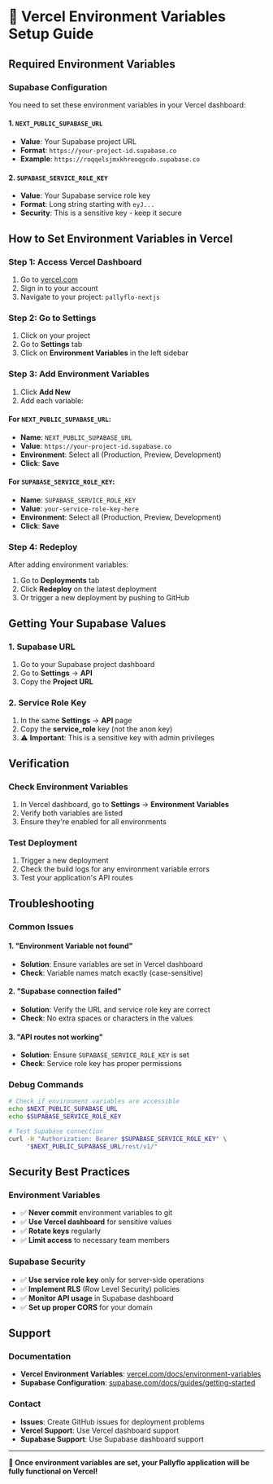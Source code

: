 # 🔧 Vercel Environment Variables Setup Guide

## Required Environment Variables

### Supabase Configuration
You need to set these environment variables in your Vercel dashboard:

#### 1. `NEXT_PUBLIC_SUPABASE_URL`
- **Value**: Your Supabase project URL
- **Format**: `https://your-project-id.supabase.co`
- **Example**: `https://roqqelsjmxkhreoqgcdo.supabase.co`

#### 2. `SUPABASE_SERVICE_ROLE_KEY`
- **Value**: Your Supabase service role key
- **Format**: Long string starting with `eyJ...`
- **Security**: This is a sensitive key - keep it secure

## How to Set Environment Variables in Vercel

### Step 1: Access Vercel Dashboard
1. Go to [vercel.com](https://vercel.com)
2. Sign in to your account
3. Navigate to your project: `pallyflo-nextjs`

### Step 2: Go to Settings
1. Click on your project
2. Go to **Settings** tab
3. Click on **Environment Variables** in the left sidebar

### Step 3: Add Environment Variables
1. Click **Add New**
2. Add each variable:

#### For `NEXT_PUBLIC_SUPABASE_URL`:
- **Name**: `NEXT_PUBLIC_SUPABASE_URL`
- **Value**: `https://your-project-id.supabase.co`
- **Environment**: Select all (Production, Preview, Development)
- **Click**: **Save**

#### For `SUPABASE_SERVICE_ROLE_KEY`:
- **Name**: `SUPABASE_SERVICE_ROLE_KEY`
- **Value**: `your-service-role-key-here`
- **Environment**: Select all (Production, Preview, Development)
- **Click**: **Save**

### Step 4: Redeploy
After adding environment variables:
1. Go to **Deployments** tab
2. Click **Redeploy** on the latest deployment
3. Or trigger a new deployment by pushing to GitHub

## Getting Your Supabase Values

### 1. Supabase URL
1. Go to your Supabase project dashboard
2. Go to **Settings** → **API**
3. Copy the **Project URL**

### 2. Service Role Key
1. In the same **Settings** → **API** page
2. Copy the **service_role** key (not the anon key)
3. ⚠️ **Important**: This is a sensitive key with admin privileges

## Verification

### Check Environment Variables
1. In Vercel dashboard, go to **Settings** → **Environment Variables**
2. Verify both variables are listed
3. Ensure they're enabled for all environments

### Test Deployment
1. Trigger a new deployment
2. Check the build logs for any environment variable errors
3. Test your application's API routes

## Troubleshooting

### Common Issues

#### 1. "Environment Variable not found"
- **Solution**: Ensure variables are set in Vercel dashboard
- **Check**: Variable names match exactly (case-sensitive)

#### 2. "Supabase connection failed"
- **Solution**: Verify the URL and service role key are correct
- **Check**: No extra spaces or characters in the values

#### 3. "API routes not working"
- **Solution**: Ensure `SUPABASE_SERVICE_ROLE_KEY` is set
- **Check**: Service role key has proper permissions

### Debug Commands
```bash
# Check if environment variables are accessible
echo $NEXT_PUBLIC_SUPABASE_URL
echo $SUPABASE_SERVICE_ROLE_KEY

# Test Supabase connection
curl -H "Authorization: Bearer $SUPABASE_SERVICE_ROLE_KEY" \
     "$NEXT_PUBLIC_SUPABASE_URL/rest/v1/"
```

## Security Best Practices

### Environment Variables
- ✅ **Never commit** environment variables to git
- ✅ **Use Vercel dashboard** for sensitive values
- ✅ **Rotate keys** regularly
- ✅ **Limit access** to necessary team members

### Supabase Security
- ✅ **Use service role key** only for server-side operations
- ✅ **Implement RLS** (Row Level Security) policies
- ✅ **Monitor API usage** in Supabase dashboard
- ✅ **Set up proper CORS** for your domain

## Support

### Documentation
- **Vercel Environment Variables**: [vercel.com/docs/environment-variables](https://vercel.com/docs/environment-variables)
- **Supabase Configuration**: [supabase.com/docs/guides/getting-started](https://supabase.com/docs/guides/getting-started)

### Contact
- **Issues**: Create GitHub issues for deployment problems
- **Vercel Support**: Use Vercel dashboard support
- **Supabase Support**: Use Supabase dashboard support

---

**🎉 Once environment variables are set, your Pallyflo application will be fully functional on Vercel!**
